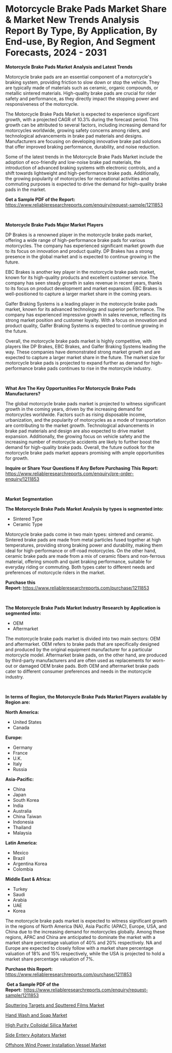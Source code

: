 <p><h1>Motorcycle Brake Pads Market Share & Market New Trends Analysis Report By Type, By Application, By End-use, By Region, And Segment Forecasts, 2024 - 2031</h1></p><p><strong>Motorcycle Brake Pads Market Analysis and Latest Trends</strong></p>
<p><p>Motorcycle brake pads are an essential component of a motorcycle's braking system, providing friction to slow down or stop the vehicle. They are typically made of materials such as ceramic, organic compounds, or metallic sintered materials. High-quality brake pads are crucial for rider safety and performance, as they directly impact the stopping power and responsiveness of the motorcycle.</p><p>The Motorcycle Brake Pads Market is expected to experience significant growth, with a projected CAGR of 10.3% during the forecast period. This growth can be attributed to several factors, including increasing demand for motorcycles worldwide, growing safety concerns among riders, and technological advancements in brake pad materials and designs. Manufacturers are focusing on developing innovative brake pad solutions that offer improved braking performance, durability, and noise reduction.</p><p>Some of the latest trends in the Motorcycle Brake Pads Market include the adoption of eco-friendly and low-noise brake pad materials, the introduction of advanced braking systems with electronic controls, and a shift towards lightweight and high-performance brake pads. Additionally, the growing popularity of motorcycles for recreational activities and commuting purposes is expected to drive the demand for high-quality brake pads in the market.</p></p>
<p><strong>Get a Sample PDF of the Report:&nbsp;</strong> <a href="https://www.reliableresearchreports.com/enquiry/request-sample/1211853">https://www.reliableresearchreports.com/enquiry/request-sample/1211853</a></p>
<p>&nbsp;</p>
<p><strong>Motorcycle Brake Pads Major Market Players</strong></p>
<p><p>DP Brakes is a renowned player in the motorcycle brake pads market, offering a wide range of high-performance brake pads for various motorcycles. The company has experienced significant market growth due to its focus on innovation and product quality. DP Brakes has a strong presence in the global market and is expected to continue growing in the future.</p><p>EBC Brakes is another key player in the motorcycle brake pads market, known for its high-quality products and excellent customer service. The company has seen steady growth in sales revenue in recent years, thanks to its focus on product development and market expansion. EBC Brakes is well-positioned to capture a larger market share in the coming years.</p><p>Galfer Braking Systems is a leading player in the motorcycle brake pads market, known for its advanced technology and superior performance. The company has experienced impressive growth in sales revenue, reflecting its strong market position and customer loyalty. With a focus on innovation and product quality, Galfer Braking Systems is expected to continue growing in the future.</p><p>Overall, the motorcycle brake pads market is highly competitive, with players like DP Brakes, EBC Brakes, and Galfer Braking Systems leading the way. These companies have demonstrated strong market growth and are expected to capture a larger market share in the future. The market size for motorcycle brake pads is projected to expand further as demand for high-performance brake pads continues to rise in the motorcycle industry.</p></p>
<p>&nbsp;</p>
<p><strong>What Are The Key Opportunities For Motorcycle Brake Pads Manufacturers?</strong></p>
<p><p>The global motorcycle brake pads market is projected to witness significant growth in the coming years, driven by the increasing demand for motorcycles worldwide. Factors such as rising disposable income, urbanization, and the popularity of motorcycles as a mode of transportation are contributing to the market growth. Technological advancements in brake pad materials and design are also expected to drive market expansion. Additionally, the growing focus on vehicle safety and the increasing number of motorcycle accidents are likely to further boost the demand for high-quality brake pads. Overall, the future outlook for the motorcycle brake pads market appears promising with ample opportunities for growth.</p></p>
<p><strong>Inquire or Share Your Questions If Any Before Purchasing This Report:</strong> <a href="https://www.reliableresearchreports.com/enquiry/pre-order-enquiry/1211853">https://www.reliableresearchreports.com/enquiry/pre-order-enquiry/1211853</a></p>
<p>&nbsp;</p>
<p><strong>Market Segmentation</strong></p>
<p><strong>The Motorcycle Brake Pads Market Analysis by types is segmented into:</strong></p>
<p><ul><li>Sintered Type</li><li>Ceramic Type</li></ul></p>
<p><p>Motorcycle brake pads come in two main types: sintered and ceramic. Sintered brake pads are made from metal particles fused together at high temperatures, providing strong braking power and durability, making them ideal for high-performance or off-road motorcycles. On the other hand, ceramic brake pads are made from a mix of ceramic fibers and non-ferrous material, offering smooth and quiet braking performance, suitable for everyday riding or commuting. Both types cater to different needs and preferences of motorcycle riders in the market.</p></p>
<p><strong>Purchase this Report:&nbsp;</strong><a href="https://www.reliableresearchreports.com/purchase/1211853">https://www.reliableresearchreports.com/purchase/1211853</a></p>
<p>&nbsp;</p>
<p><strong>The Motorcycle Brake Pads Market Industry Research by Application is segmented into:</strong></p>
<p><ul><li>OEM</li><li>Aftermarket</li></ul></p>
<p><p>The motorcycle brake pads market is divided into two main sectors: OEM and aftermarket. OEM refers to brake pads that are specifically designed and produced by the original equipment manufacturer for a particular motorcycle model. Aftermarket brake pads, on the other hand, are produced by third-party manufacturers and are often used as replacements for worn-out or damaged OEM brake pads. Both OEM and aftermarket brake pads cater to different consumer preferences and needs in the motorcycle industry.</p></p>
<p>&nbsp;</p>
<p><strong>In terms of Region, the Motorcycle Brake Pads Market Players available by Region are:</strong></p>
<p>
    <p> <strong> North America: </strong>
        <ul>
            <li>United States</li>
            <li>Canada</li>
        </ul>
        </p> 
    <p> <strong> Europe: </strong>
        <ul>
            <li>Germany</li>
            <li>France</li>
            <li>U.K.</li>
            <li>Italy</li>
            <li>Russia</li>
        </ul>
        </p> 
    <p> <strong> Asia-Pacific: </strong>
        <ul>
            <li>China</li>
            <li>Japan</li>
            <li>South Korea</li>
            <li>India</li>
            <li>Australia</li>
            <li>China Taiwan</li>
            <li>Indonesia</li>
            <li>Thailand</li>
            <li>Malaysia</li>
        </ul>
        </p> 
    <p> <strong> Latin America: </strong>
        <ul>
            <li>Mexico</li>
            <li>Brazil</li>
            <li>Argentina Korea</li>
            <li>Colombia</li>
        </ul>
        </p> 
    <p> <strong> Middle East & Africa: </strong>
        <ul>
            <li>Turkey</li>
            <li>Saudi</li>
            <li>Arabia</li>
            <li>UAE</li>
            <li>Korea</li>
        </ul>
    </p>
    </p>
<p><p>The motorcycle brake pads market is expected to witness significant growth in the regions of North America (NA), Asia Pacific (APAC), Europe, USA, and China due to the increasing demand for motorcycles globally. Among these regions, APAC and China are anticipated to dominate the market with a market share percentage valuation of 40% and 20% respectively. NA and Europe are expected to closely follow with a market share percentage valuation of 18% and 15% respectively, while the USA is projected to hold a market share percentage valuation of 7%.</p></p>
<p><strong>Purchase this Report: </strong><a href="https://www.reliableresearchreports.com/purchase/1211853">https://www.reliableresearchreports.com/purchase/1211853</a></p>
<p>&nbsp;<strong>Get a Sample PDF of the Report:&nbsp;&nbsp;</strong><a href="https://www.reliableresearchreports.com/enquiry/request-sample/1211853">https://www.reliableresearchreports.com/enquiry/request-sample/1211853</a></p>
<p><strong></strong></p>
<p><p><a href="https://medium.com/p/df7bea1d9c0c/edit">Sputtering Targets and Sputtered Films Market</a></p><p><a href="https://github.com/JameTravis/Market-Research-Report-List-3/blob/main/hand-wash-and-soap-market.md">Hand Wash and Soap Market</a></p><p><a href="https://medium.com/p/41f92a0d97b3/edit">High Purity Colloidal Silica Market</a></p><p><a href="https://medium.com/p/f77de91a845e/edit">Side Entery Agitators Market</a></p><p><a href="https://medium.com/p/3f1ce08c1063/edit">Offshore Wind Power Installation Vessel Market</a></p></p>